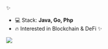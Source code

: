 ✨
- 💻 Stack: **Java, Go, Php**
- 🔥 Interested in Blockchain & DeFi
✨

<!--
**MrClean-code/MrClean-code** is a ✨ _special_ ✨ repository because its `README.md` (this file) appears on your GitHub profile.

Here are some ideas to get you started:

- 🔭 I’m currently working on ...
- 🌱 I’m currently learning ...
- 👯 I’m looking to collaborate on ...
- 🤔 I’m looking for help with ...
- 💬 Ask me about ...
- 📫 How to reach me: ...
- 😄 Pronouns: ...
- ⚡ Fun fact: ...
-->
<!-- [![Top Langs](https://github-readme-stats.vercel.app/api/top-langs/?username=MrClean-code&layout=full)](https://github.com/anuraghazra/github-readme-stats) -->

![](https://github-profile-summary-cards.vercel.app/api/cards/repos-per-language?username=MrClean-code&theme=solarized_dark)

